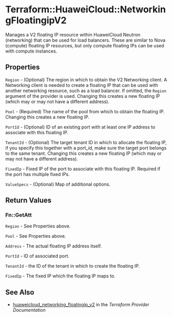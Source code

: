 # Terraform::HuaweiCloud::NetworkingFloatingipV2

Manages a V2 floating IP resource within HuaweiCloud Neutron (networking)
that can be used for load balancers.
These are similar to Nova (compute) floating IP resources,
but only compute floating IPs can be used with compute instances.

## Properties

`Region` - (Optional) The region in which to obtain the V2 Networking client.
A Networking client is needed to create a floating IP that can be used with
another networking resource, such as a load balancer. If omitted, the
`Region` argument of the provider is used. Changing this creates a new
floating IP (which may or may not have a different address).

`Pool` - (Required) The name of the pool from which to obtain the floating
IP. Changing this creates a new floating IP.

`PortId` - (Optional) ID of an existing port with at least one IP address to
associate with this floating IP.

`TenantId` - (Optional) The target tenant ID in which to allocate the floating
IP, if you specify this together with a port_id, make sure the target port
belongs to the same tenant. Changing this creates a new floating IP (which
may or may not have a different address).

`FixedIp` - Fixed IP of the port to associate with this floating IP. Required if
the port has multiple fixed IPs.

`ValueSpecs` - (Optional) Map of additional options.


## Return Values

### Fn::GetAtt

`Region` - See Properties above.

`Pool` - See Properties above.

`Address` - The actual floating IP address itself.

`PortId` - ID of associated port.

`TenantId` - the ID of the tenant in which to create the floating IP.

`FixedIp` - The fixed IP which the floating IP maps to.

## See Also

* [huaweicloud_networking_floatingip_v2](https://www.terraform.io/docs/providers/huaweicloud/r/networking_floatingip_v2.html) in the _Terraform Provider Documentation_